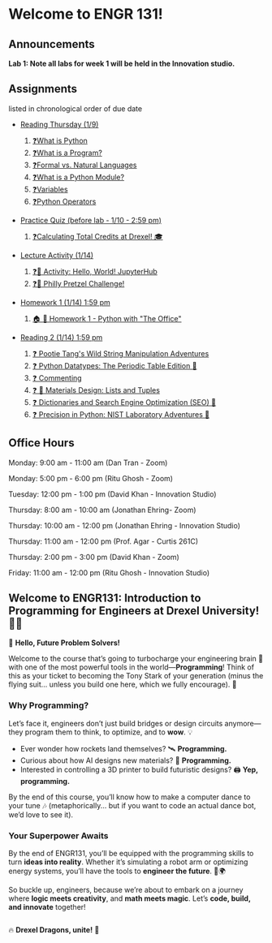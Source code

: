 # Welcome to ENGR 131!

## Announcements

**Lab 1: Note all labs for week 1 will be held in the Innovation studio.**

## Assignments

listed in chronological order of due date

- [Reading Thursday (1/9)](../jupyterbook/week_1/readings/index.md)
    1. [❓What is Python](../jupyterbook/week_1/readings/7_what_is_python_q.ipynb)
    2. [❓What is a Program?](../jupyterbook/week_1/readings/9_what_is_a_program_q.ipynb)
    3. [❓Formal vs. Natural Languages](../jupyterbook/week_1/readings/11_formal_and_natural_language_q.ipynb)
    4. [❓What is a Python Module?](../jupyterbook//week_1/readings/13_module_q.ipynb)
    5. [❓Variables](../jupyterbook/week_1/readings/15_variables_q.ipynb)
    6. [❓Python Operators](../jupyterbook/week_1/readings/17_operators_q.ipynb)

- [Practice Quiz (before lab - 1/10 - 2:59 pm)](../jupyterbook/week_1/quiz1/1_practice-quiz.ipynb)
    1. [❓Calculating Total Credits at Drexel! 🎓](../jupyterbook/week_1/quiz1/1_practice-quiz.ipynb)

- [Lecture Activity (1/14)](../jupyterbook/week_1/lecture/index.md)
    1. [❓🚀 Activity: Hello, World! JupyterHub](../jupyterbook/week_1/lecture/6_Activity_1_Using_the_JupyterHub.ipynb)
    2. [❓🥨 Philly Pretzel Challenge!](../jupyterbook/week_1/lecture/13_Philly_Python_Challenge.ipynb)

- [Homework 1 (1/14) 1:59 pm](../jupyterbook/week_1/homework/1_Homework_1_Python_with_The_Office.ipynb)
    1. [🏠 🧠 Homework 1 - Python with "The Office"](../jupyterbook/week_1/homework/1_Homework_1_Python_with_The_Office.ipynb)

- [Reading 2 (1/14) 1:59 pm](../jupyterbook/week_2/readings/index.md)
    1. [❓ Pootie Tang's Wild String Manipulation Adventures](../jupyterbook/week_2/readings/2_strings_q.ipynb)
    2. [❓ Python Datatypes: The Periodic Table Edition 🧪](../jupyterbook/week_2/readings/4_datatypes_q.ipynb)
    3. [❓ Commenting](../jupyterbook/week_2/readings/6_comments_q.ipynb)
    4. [❓ 🔬 Materials Design: Lists and Tuples](../jupyterbook/week_2/readings/8_lists_and_tuples_q.ipynb)
    5. [❓ Dictionaries and Search Engine Optimization (SEO) 👀](../jupyterbook/week_2/readings/10_dictionaries_q.ipynb)
    6. [❓ Precision in Python: NIST Laboratory Adventures 🧪](../jupyterbook/week_2/readings/12_precision_q.ipynb)

## Office Hours

Monday: 9:00 am - 11:00 am (Dan Tran - Zoom)

Monday: 5:00 pm - 6:00 pm (Ritu Ghosh - Zoom)

Tuesday: 12:00 pm - 1:00 pm (David Khan - Innovation Studio)

Thursday: 8:00 am - 10:00 am (Jonathan Ehring- Zoom)

Thursday: 10:00 am - 12:00 pm (Jonathan Ehring - Innovation Studio)

Thursday: 11:00 am - 12:00 pm (Prof. Agar - Curtis 261C)

Thursday: 2:00 pm - 3:00 pm (David Khan - Zoom)

Friday: 11:00 am - 12:00 pm (Ritu Ghosh - Innovation Studio)

## Welcome to **ENGR131: Introduction to Programming for Engineers** at Drexel University! 🎉🐉

👋 **Hello, Future Problem Solvers!**

Welcome to the course that’s going to turbocharge your engineering brain 🧠 with one of the most powerful tools in the world—**Programming**! Think of this as your ticket to becoming the Tony Stark of your generation (minus the flying suit… unless you build one here, which we fully encourage). 🚀

### **Why Programming?**
Let’s face it, engineers don’t just build bridges or design circuits anymore—they program them to think, to optimize, and to **wow**. 💡

- Ever wonder how rockets land themselves? 🛰️ **Programming.**
- Curious about how AI designs new materials? 🤖 **Programming.**
- Interested in controlling a 3D printer to build futuristic designs? 🖨️ **Yep, programming.**

By the end of this course, you’ll know how to make a computer dance to your tune 🎶 (metaphorically... but if you want to code an actual dance bot, we’d love to see it).

### **Your Superpower Awaits**
By the end of ENGR131, you’ll be equipped with the programming skills to turn **ideas into reality**. Whether it’s simulating a robot arm or optimizing energy systems, you’ll have the tools to **engineer the future**. 🚀🌍

So buckle up, engineers, because we’re about to embark on a journey where **logic meets creativity**, and **math meets magic**. Let’s **code, build, and innovate** together! 

```{include} ./instructors/1_instructors.md
```

🔥 **Drexel Dragons, unite!** 🐉


```{tableofcontents}
```
